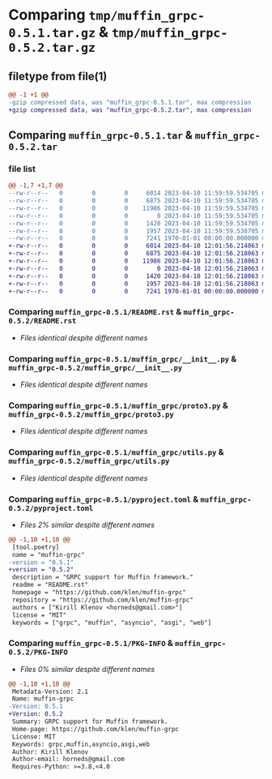 # Comparing `tmp/muffin_grpc-0.5.1.tar.gz` & `tmp/muffin_grpc-0.5.2.tar.gz`

## filetype from file(1)

```diff
@@ -1 +1 @@
-gzip compressed data, was "muffin_grpc-0.5.1.tar", max compression
+gzip compressed data, was "muffin_grpc-0.5.2.tar", max compression
```

## Comparing `muffin_grpc-0.5.1.tar` & `muffin_grpc-0.5.2.tar`

### file list

```diff
@@ -1,7 +1,7 @@
--rw-r--r--   0        0        0     6014 2023-04-10 11:59:59.534705 muffin_grpc-0.5.1/README.rst
--rw-r--r--   0        0        0     6875 2023-04-10 11:59:59.534705 muffin_grpc-0.5.1/muffin_grpc/__init__.py
--rw-r--r--   0        0        0    11986 2023-04-10 11:59:59.534705 muffin_grpc-0.5.1/muffin_grpc/proto3.py
--rw-r--r--   0        0        0        0 2023-04-10 11:59:59.534705 muffin_grpc-0.5.1/muffin_grpc/py.typed
--rw-r--r--   0        0        0     1420 2023-04-10 11:59:59.534705 muffin_grpc-0.5.1/muffin_grpc/utils.py
--rw-r--r--   0        0        0     1957 2023-04-10 11:59:59.538705 muffin_grpc-0.5.1/pyproject.toml
--rw-r--r--   0        0        0     7241 1970-01-01 00:00:00.000000 muffin_grpc-0.5.1/PKG-INFO
+-rw-r--r--   0        0        0     6014 2023-04-10 12:01:56.214063 muffin_grpc-0.5.2/README.rst
+-rw-r--r--   0        0        0     6875 2023-04-10 12:01:56.218063 muffin_grpc-0.5.2/muffin_grpc/__init__.py
+-rw-r--r--   0        0        0    11986 2023-04-10 12:01:56.218063 muffin_grpc-0.5.2/muffin_grpc/proto3.py
+-rw-r--r--   0        0        0        0 2023-04-10 12:01:56.218063 muffin_grpc-0.5.2/muffin_grpc/py.typed
+-rw-r--r--   0        0        0     1420 2023-04-10 12:01:56.218063 muffin_grpc-0.5.2/muffin_grpc/utils.py
+-rw-r--r--   0        0        0     1957 2023-04-10 12:01:56.218063 muffin_grpc-0.5.2/pyproject.toml
+-rw-r--r--   0        0        0     7241 1970-01-01 00:00:00.000000 muffin_grpc-0.5.2/PKG-INFO
```

### Comparing `muffin_grpc-0.5.1/README.rst` & `muffin_grpc-0.5.2/README.rst`

 * *Files identical despite different names*

### Comparing `muffin_grpc-0.5.1/muffin_grpc/__init__.py` & `muffin_grpc-0.5.2/muffin_grpc/__init__.py`

 * *Files identical despite different names*

### Comparing `muffin_grpc-0.5.1/muffin_grpc/proto3.py` & `muffin_grpc-0.5.2/muffin_grpc/proto3.py`

 * *Files identical despite different names*

### Comparing `muffin_grpc-0.5.1/muffin_grpc/utils.py` & `muffin_grpc-0.5.2/muffin_grpc/utils.py`

 * *Files identical despite different names*

### Comparing `muffin_grpc-0.5.1/pyproject.toml` & `muffin_grpc-0.5.2/pyproject.toml`

 * *Files 2% similar despite different names*

```diff
@@ -1,10 +1,10 @@
 [tool.poetry]
 name = "muffin-grpc"
-version = "0.5.1"
+version = "0.5.2"
 description = "GRPC support for Muffin framework."
 readme = "README.rst"
 homepage = "https://github.com/klen/muffin-grpc"
 repository = "https://github.com/klen/muffin-grpc"
 authors = ["Kirill Klenov <horneds@gmail.com>"]
 license = "MIT"
 keywords = ["grpc", "muffin", "asyncio", "asgi", "web"]
```

### Comparing `muffin_grpc-0.5.1/PKG-INFO` & `muffin_grpc-0.5.2/PKG-INFO`

 * *Files 0% similar despite different names*

```diff
@@ -1,10 +1,10 @@
 Metadata-Version: 2.1
 Name: muffin-grpc
-Version: 0.5.1
+Version: 0.5.2
 Summary: GRPC support for Muffin framework.
 Home-page: https://github.com/klen/muffin-grpc
 License: MIT
 Keywords: grpc,muffin,asyncio,asgi,web
 Author: Kirill Klenov
 Author-email: horneds@gmail.com
 Requires-Python: >=3.8,<4.0
```


